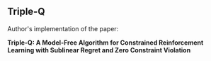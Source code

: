 ## Triple-Q

Author's implementation of the paper: 

**Triple-Q: A Model-Free Algorithm for Constrained Reinforcement Learning with Sublinear Regret and Zero Constraint Violation**


